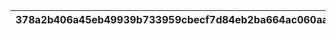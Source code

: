 |378a2b406a45eb49939b733959cbecf7d84eb2ba664ac060aa33d14c9ed83a03|877ab708523728fef6efcd7b6ad2449fc50c7438816c50f00b258dd3a1fd1efa|e626bc427f18ebc95383789604bb8b0afecb50a370902392a1e3c784706df8bd|cbe603b129ee73a0bb6ef8f54c4b03b26a1b08efd26a9fee9796fad7d820bbcc|968df35f85c8bfcbeee5fd6c61ef14b542a2f76f6763ff23a0cba32dd60d7b34|
| --- | --- | --- | --- | --- |